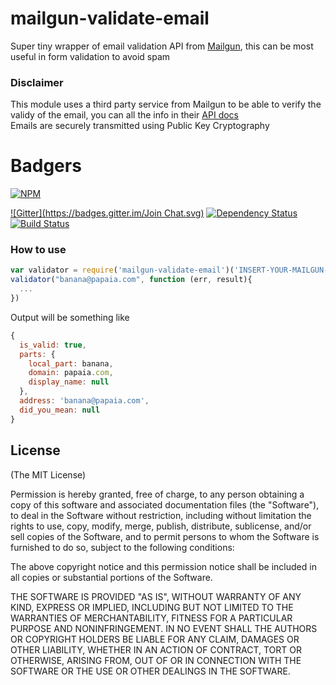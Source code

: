 mailgun-validate-email
=================

Super tiny wrapper of email validation API from [Mailgun](http://www.mailgun.com/), this can be most useful in form validation to avoid spam

### Disclaimer
This module uses a third party service from Mailgun to be able to verify the validy of the email, you can all the info in their [API docs](http://documentation.mailgun.com/api-email-validation.html)  
Emails are securely transmitted using Public Key Cryptography

# Badgers
[![NPM](https://nodei.co/npm/mailgun-validate-email.png?downloads=true&stars=true)](https://nodei.co/npm/mailgun-validate-email/)

[![Gitter](https://badges.gitter.im/Join Chat.svg)](https://gitter.im/diasdavid/mailgun-validate-email?utm_source=badge&utm_medium=badge&utm_campaign=pr-badge) 
[![Dependency Status](https://david-dm.org/diasdavid/mailgun-validate-email.svg)](https://david-dm.org/diasdavid/mailgun-validate-email)
[![Build Status](https://travis-ci.org/diasdavid/mailgun-validate-email.svg)](https://travis-ci.org/diasdavid/mailgun-validate-email)

### How to use

```javascript
var validator = require('mailgun-validate-email')('INSERT-YOUR-MAILGUN-PUBKEY-HERE')
validator("banana@papaia.com", function (err, result){
  ...
})
```

Output will be something like

```javascript
{ 
  is_valid: true,
  parts: { 
    local_part: banana, 
    domain: papaia.com, 
    display_name: null 
  },
  address: 'banana@papaia.com',
  did_you_mean: null 
}
```




## License

(The MIT License)

Permission is hereby granted, free of charge, to any person obtaining a copy of this software and associated documentation files (the "Software"), to deal in the Software without restriction, including without limitation the rights to use, copy, modify, merge, publish, distribute, sublicense, and/or sell copies of the Software, and to permit persons to whom the Software is furnished to do so, subject to the following conditions:

The above copyright notice and this permission notice shall be included in all copies or substantial portions of the Software.

THE SOFTWARE IS PROVIDED "AS IS", WITHOUT WARRANTY OF ANY KIND, EXPRESS OR IMPLIED, INCLUDING BUT NOT LIMITED TO THE WARRANTIES OF MERCHANTABILITY, FITNESS FOR A PARTICULAR PURPOSE AND NONINFRINGEMENT. IN NO EVENT SHALL THE AUTHORS OR COPYRIGHT HOLDERS BE LIABLE FOR ANY CLAIM, DAMAGES OR OTHER LIABILITY, WHETHER IN AN ACTION OF CONTRACT, TORT OR OTHERWISE, ARISING FROM, OUT OF OR IN CONNECTION WITH THE SOFTWARE OR THE USE OR OTHER DEALINGS IN THE SOFTWARE.
